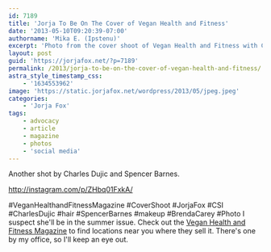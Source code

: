 ```yaml
---
id: 7189
title: 'Jorja To Be On The Cover of Vegan Health and Fitness'
date: '2013-05-10T09:20:39-07:00'
authorname: 'Mika E. (Ipstenu)'
excerpt: 'Photo from the cover shoot of Vegan Health and Fitness with Charles Dujic and Spencer Barnes. And Jorja. Of course.'
layout: post
guid: 'https://jorjafox.net/?p=7189'
permalink: /2013/jorja-to-be-on-the-cover-of-vegan-health-and-fitness/
astra_style_timestamp_css:
    - '1634553962'
image: 'https://static.jorjafox.net/wordpress/2013/05/jpeg.jpeg'
categories:
    - 'Jorja Fox'
tags:
    - advocacy
    - article
    - magazine
    - photos
    - 'social media'
---
```


Another shot by Charles Dujic and Spencer Barnes.

http://instagram.com/p/ZHbq01FxkA/

#VeganHealthandFitnessMagazine #CoverShoot #JorjaFox #CSI #CharlesDujic #hair #SpencerBarnes #makeup #BrendaCarey #Photo</blockquote>
I suspect she'll be in the summer issue. Check out the <a href="http://www.veganhealthandfitnessmag.com/">Vegan Health and Fitness Magazine</a> to find locations near you where they sell it. There's one by my office, so I'll keep an eye out.
